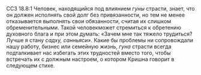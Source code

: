 ССЗ 18.8:1	Человек, находящийся под влиянием _гуны_ страсти, знает, что он должен исполнять свой долг без привязанности, но тем не менее отказывается выполнять свои обязанности, считая их слишком обременительными. Такой человекможет стремиться к обретению духовного блага и при этом думать: «Зачем мне так тяжело трудиться? Лучше я стану _садху, санньяси»._ Какие бы проблемы ни сопровождали нашу работу, бизнес или семейную жизнь, _гуна_ страсти всегда подталкивает нас избегать этих трудностей вместо того, чтобы встречать их с должным настроем, о котором Кришна говорит в следующем стихе.